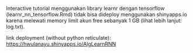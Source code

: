 Interactive tutorial menggunakan library learnr dengan tensorflow (learnr_nn_tensorflow.Rmd) tidak bisa dideploy menggunakan shinyapps.io karena melewati memory limit akun free sebanyak 1 GB (lihat lebih lanjut: log.txt).

link deployment (without python reticulate): https://hwulanayu.shinyapps.io/AlgLearnRNN
